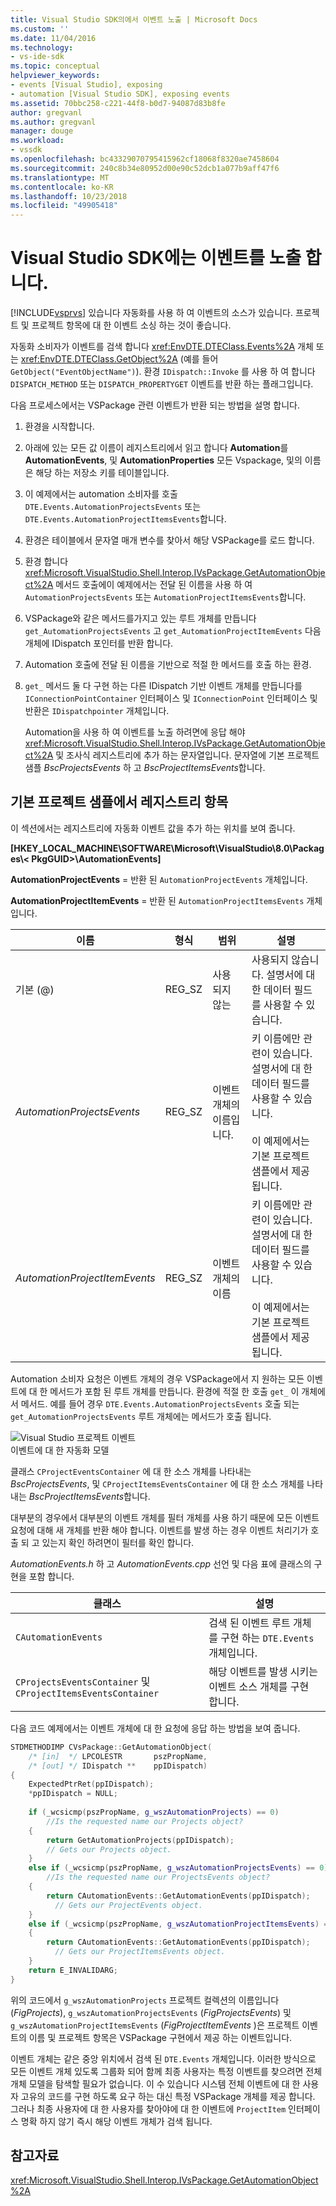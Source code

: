 ```yaml
---
title: Visual Studio SDK의에서 이벤트 노출 | Microsoft Docs
ms.custom: ''
ms.date: 11/04/2016
ms.technology:
- vs-ide-sdk
ms.topic: conceptual
helpviewer_keywords:
- events [Visual Studio], exposing
- automation [Visual Studio SDK], exposing events
ms.assetid: 70bbc258-c221-44f8-b0d7-94087d83b8fe
author: gregvanl
ms.author: gregvanl
manager: douge
ms.workload:
- vssdk
ms.openlocfilehash: bc43329070795415962cf18068f8320ae7458604
ms.sourcegitcommit: 240c8b34e80952d00e90c52dcb1a077b9aff47f6
ms.translationtype: MT
ms.contentlocale: ko-KR
ms.lasthandoff: 10/23/2018
ms.locfileid: "49905418"
---
```

# <a name="expose-events-in-the-visual-studio-sdk"></a>Visual Studio SDK에는 이벤트를 노출 합니다.
[!INCLUDE[vsprvs](../../code-quality/includes/vsprvs_md.md)] 있습니다 자동화를 사용 하 여 이벤트의 소스가 있습니다. 프로젝트 및 프로젝트 항목에 대 한 이벤트 소싱 하는 것이 좋습니다.  
  
 자동화 소비자가 이벤트를 검색 합니다 <xref:EnvDTE.DTEClass.Events%2A> 개체 또는 <xref:EnvDTE.DTEClass.GetObject%2A> (예를 들어 `GetObject("EventObjectName")`). 환경 `IDispatch::Invoke` 를 사용 하 여 합니다 `DISPATCH_METHOD` 또는 `DISPATCH_PROPERTYGET` 이벤트를 반환 하는 플래그입니다.  
  
 다음 프로세스에서는 VSPackage 관련 이벤트가 반환 되는 방법을 설명 합니다.  
  
1. 환경을 시작합니다.  
  
2. 아래에 있는 모든 값 이름이 레지스트리에서 읽고 합니다 **Automation**를 **AutomationEvents**, 및 **AutomationProperties** 모든 Vspackage, 및의 이름은 해당 하는 저장소 키를 테이블입니다.  
  
3. 이 예제에서는 automation 소비자를 호출 `DTE.Events.AutomationProjectsEvents` 또는 `DTE.Events.AutomationProjectItemsEvents`합니다.  
  
4. 환경은 테이블에서 문자열 매개 변수를 찾아서 해당 VSPackage를 로드 합니다.  
  
5. 환경 합니다 <xref:Microsoft.VisualStudio.Shell.Interop.IVsPackage.GetAutomationObject%2A> 메서드 호출에이 예제에서는 전달 된 이름을 사용 하 여 `AutomationProjectsEvents` 또는 `AutomationProjectItemsEvents`합니다.  
  
6. VSPackage와 같은 메서드를가지고 있는 루트 개체를 만듭니다 `get_AutomationProjectsEvents` 고 `get_AutomationProjectItemEvents` 다음 개체에 IDispatch 포인터를 반환 합니다.  
  
7. Automation 호출에 전달 된 이름을 기반으로 적절 한 메서드를 호출 하는 환경.  
  
8. `get_` 메서드 둘 다 구현 하는 다른 IDispatch 기반 이벤트 개체를 만듭니다를 `IConnectionPointContainer` 인터페이스 및 `IConnectionPoint` 인터페이스 및 반환은 `IDispatchpointer` 개체입니다.  
  
   Automation을 사용 하 여 이벤트를 노출 하려면에 응답 해야 <xref:Microsoft.VisualStudio.Shell.Interop.IVsPackage.GetAutomationObject%2A> 및 조사식 레지스트리에 추가 하는 문자열입니다. 문자열에 기본 프로젝트 샘플 *BscProjectsEvents* 하 고 *BscProjectItemsEvents*합니다.  
  
## <a name="registry-entries-from-the-basic-project-sample"></a>기본 프로젝트 샘플에서 레지스트리 항목  
 이 섹션에서는 레지스트리에 자동화 이벤트 값을 추가 하는 위치를 보여 줍니다.  
  
 **[HKEY_LOCAL_MACHINE\SOFTWARE\Microsoft\VisualStudio\8.0\Packages\\< PkgGUID\>\AutomationEvents]**
  
 **AutomationProjectEvents** = 반환 된 `AutomationProjectEvents` 개체입니다.  
  
 **AutomationProjectItemEvents** = 반환 된 `AutomationProjectItemsEvents` 개체입니다.  
  
|이름|형식|범위|설명|  
|----------|----------|-----------|-----------------|  
|기본 (@)|REG_SZ|사용 되지 않는|사용되지 않습니다. 설명서에 대 한 데이터 필드를 사용할 수 있습니다.|  
|*AutomationProjectsEvents*|REG_SZ|이벤트 개체의 이름입니다.|키 이름에만 관련이 있습니다. 설명서에 대 한 데이터 필드를 사용할 수 있습니다.<br /><br /> 이 예제에서는 기본 프로젝트 샘플에서 제공 됩니다.|  
|*AutomationProjectItemEvents*|REG_SZ|이벤트 개체의 이름|키 이름에만 관련이 있습니다. 설명서에 대 한 데이터 필드를 사용할 수 있습니다.<br /><br /> 이 예제에서는 기본 프로젝트 샘플에서 제공 됩니다.|  
  
 Automation 소비자 요청은 이벤트 개체의 경우 VSPackage에서 지 원하는 모든 이벤트에 대 한 메서드가 포함 된 루트 개체를 만듭니다. 환경에 적절 한 호출 `get_` 이 개체에서 메서드. 예를 들어 경우 `DTE.Events.AutomationProjectsEvents` 호출 되는 `get_AutomationProjectsEvents` 루트 개체에는 메서드가 호출 됩니다.  
  
 ![Visual Studio 프로젝트 이벤트](../../extensibility/internals/media/projectevents.gif "ProjectEvents")  
이벤트에 대 한 자동화 모델  
  
 클래스 `CProjectEventsContainer` 에 대 한 소스 개체를 나타내는 *BscProjectsEvents*, 및 `CProjectItemsEventsContainer` 에 대 한 소스 개체를 나타내는 *BscProjectItemsEvents*합니다.  
  
 대부분의 경우에서 대부분의 이벤트 개체를 필터 개체를 사용 하기 때문에 모든 이벤트 요청에 대해 새 개체를 반환 해야 합니다. 이벤트를 발생 하는 경우 이벤트 처리기가 호출 되 고 있는지 확인 하려면이 필터를 확인 합니다.  
  
 *AutomationEvents.h* 하 고 *AutomationEvents.cpp* 선언 및 다음 표에 클래스의 구현을 포함 합니다.  
  
|클래스|설명|  
|-----------|-----------------|  
|`CAutomationEvents`|검색 된 이벤트 루트 개체를 구현 하는 `DTE.Events` 개체입니다.|  
|`CProjectsEventsContainer` 및 `CProjectItemsEventsContainer`|해당 이벤트를 발생 시키는 이벤트 소스 개체를 구현 합니다.|  
  
 다음 코드 예제에서는 이벤트 개체에 대 한 요청에 응답 하는 방법을 보여 줍니다.  
  
```cpp  
STDMETHODIMP CVsPackage::GetAutomationObject(  
    /* [in]  */ LPCOLESTR       pszPropName,   
    /* [out] */ IDispatch **    ppIDispatch)  
{  
    ExpectedPtrRet(ppIDispatch);  
    *ppIDispatch = NULL;  
  
    if (_wcsicmp(pszPropName, g_wszAutomationProjects) == 0)   
        //Is the requested name our Projects object?  
    {  
        return GetAutomationProjects(ppIDispatch);  
        // Gets our Projects object.  
    }  
    else if (_wcsicmp(pszPropName, g_wszAutomationProjectsEvents) == 0)  
        //Is the requested name our ProjectsEvents object?  
    {  
        return CAutomationEvents::GetAutomationEvents(ppIDispatch);  
          // Gets our ProjectEvents object.  
    }  
    else if (_wcsicmp(pszPropName, g_wszAutomationProjectItemsEvents) == 0)  //Is the requested name our ProjectsItemsEvents object?  
    {  
        return CAutomationEvents::GetAutomationEvents(ppIDispatch);  
          // Gets our ProjectItemsEvents object.  
    }  
    return E_INVALIDARG;  
}  
```  
  
 위의 코드에서 `g_wszAutomationProjects` 프로젝트 컬렉션의 이름입니다 (*FigProjects*), `g_wszAutomationProjectsEvents` (*FigProjectsEvents*) 및 `g_wszAutomationProjectItemsEvents` (*FigProjectItemEvents* )은 프로젝트 이벤트의 이름 및 프로젝트 항목은 VSPackage 구현에서 제공 하는 이벤트입니다.  
  
 이벤트 개체는 같은 중앙 위치에서 검색 된 `DTE.Events` 개체입니다. 이러한 방식으로 모든 이벤트 개체 있도록 그룹화 되어 함께 최종 사용자는 특정 이벤트를 찾으려면 전체 개체 모델을 탐색할 필요가 없습니다. 이 수 있습니다 시스템 전체 이벤트에 대 한 사용자 고유의 코드를 구현 하도록 요구 하는 대신 특정 VSPackage 개체를 제공 합니다. 그러나 최종 사용자에 대 한 사용자를 찾아야에 대 한 이벤트에 `ProjectItem` 인터페이스 명확 하지 않기 즉시 해당 이벤트 개체가 검색 됩니다.  
  
## <a name="see-also"></a>참고자료  
 <xref:Microsoft.VisualStudio.Shell.Interop.IVsPackage.GetAutomationObject%2A>   
